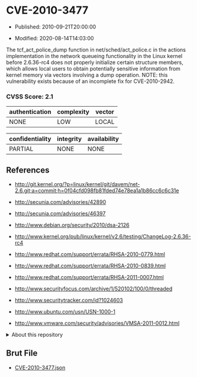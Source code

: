# CVE-2010-3477

- Published: 2010-09-21T20:00:00

- Modified: 2020-08-14T14:03:00

The tcf_act_police_dump function in net/sched/act_police.c in the actions implementation in the network queueing functionality in the Linux kernel before 2.6.36-rc4 does not properly initialize certain structure members, which allows local users to obtain potentially sensitive information from kernel memory via vectors involving a dump operation.  NOTE: this vulnerability exists because of an incomplete fix for CVE-2010-2942.

### CVSS Score: **2.1**

| authentication | complexity | vector |
| --- | --- | --- |
| NONE | LOW | LOCAL |

| confidentiality | integrity | availability |
| --- | --- | --- |
| PARTIAL | NONE | NONE |

## References

* http://git.kernel.org/?p=linux/kernel/git/davem/net-2.6.git;a=commit;h=0f04cfd098fb81fded74e78ea1a1b86cc6c6c31e

* http://secunia.com/advisories/42890

* http://secunia.com/advisories/46397

* http://www.debian.org/security/2010/dsa-2126

* http://www.kernel.org/pub/linux/kernel/v2.6/testing/ChangeLog-2.6.36-rc4

* http://www.redhat.com/support/errata/RHSA-2010-0779.html

* http://www.redhat.com/support/errata/RHSA-2010-0839.html

* http://www.redhat.com/support/errata/RHSA-2011-0007.html

* http://www.securityfocus.com/archive/1/520102/100/0/threaded

* http://www.securitytracker.com/id?1024603

* http://www.ubuntu.com/usn/USN-1000-1

* http://www.vmware.com/security/advisories/VMSA-2011-0012.html

<details>
<summary>About this repository</summary> 

  This repository is part of the project [Live Hack CVE](https://github.com/Live-Hack-CVE). Main website can be found [www.live-hack.org](https://www.live-hack.org) 
  
  Made by [Sn0wAlice](https://github.com/Sn0wAlice) for the people that care about security and need to have a feed of the latest CVEs. Hope you enjoy it, don't forget to star the repo and follow me on [Twitter](https://twitter.com/Sn0wAlice) and [Github](https://github.com/Sn0wAlice). And that is my [personnal website](https://www.alice-snow.me/)

  - [Home Page](https://github.com/Live-Hack-CVE)
  - [Framework](https://github.com/Live-Hack-CVE/cve-framework)
  - [CVE database](https://github.com/Live-Hack-CVE/full_database)
  - [Changelog](https://github.com/Live-Hack-CVE/Changelog)
</details>

## Brut File

* [CVE-2010-3477.json](https://raw.githubusercontent.com/Live-Hack-CVE/full_database/main/cves/2010/CVE-2010-3477.json)


